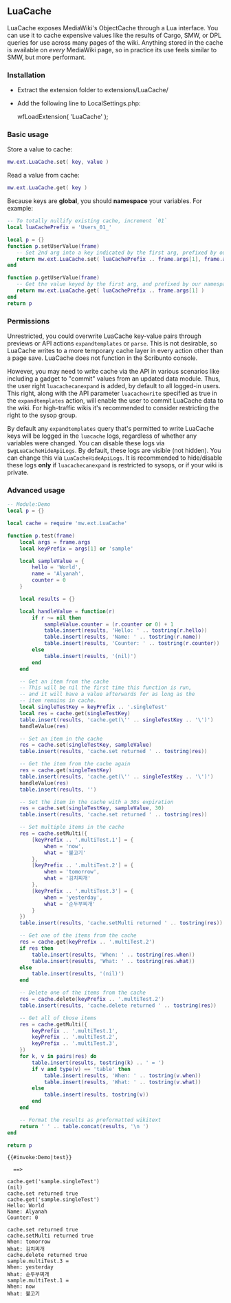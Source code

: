 ## LuaCache

LuaCache exposes MediaWiki's ObjectCache through a Lua interface. You can use it to cache expensive values like the results of Cargo, SMW, or DPL queries for use across many pages of the wiki. Anything stored in the cache is available on *every* MediaWiki page, so in practice its use feels similar to SMW, but more performant.

### Installation
* Extract the extension folder to extensions/LuaCache/
* Add the following line to LocalSettings.php:

	wfLoadExtension( 'LuaCache' );

### Basic usage

Store a value to cache:

```lua
mw.ext.LuaCache.set( key, value )
```

Read a value from cache:

```lua
mw.ext.LuaCache.get( key )
```

Because keys are **global**, you should **namespace** your variables. For example:

```lua
-- To totally nullify existing cache, increment `01`
local luaCachePrefix = 'Users_01_'

local p = {}
function p.setUserValue(frame)
   -- Set 2nd arg into a key indicated by the first arg, prefixed by our namespace for user data
   return mw.ext.LuaCache.set( luaCachePrefix .. frame.args[1], frame.args[2] )
end

function p.getUserValue(frame)
   -- Get the value keyed by the first arg, and prefixed by our namespace for user data
   return mw.ext.LuaCache.get( luaCachePrefix .. frame.args[1] )
end
return p
```
### Permissions
Unrestricted, you could overwrite LuaCache key-value pairs through previews or API actions `expandtemplates` or `parse`. This is not desirable, so LuaCache writes to a more temporary cache layer in every action other than a page save. LuaCache does not function in the Scribunto console.

However, you may need to write cache via the API in various scenarios like including a gadget to "commit" values from an updated data module. Thus, the user right `luacachecanexpand` is added, by default to all logged-in users. This right, along with the API parameter `luacachewrite` specified as true in the `expandtemplates` action, will enable the user to commit LuaCache data to the wiki. For high-traffic wikis it's recommended to consider restricting the right to the sysop group.

By default any `expandtemplates` query that's permitted to write LuaCache keys will be logged in the `luacache` logs, regardless of whether any variables were changed. You can disable these logs via `$wgLuaCacheHideApiLogs`. By default, these logs are visible (not hidden). You can change this via `LuaCacheHideApiLogs`. It is recommended to hide/disable these logs **only** if `luacachecanexpand` is restricted to sysops, or if your wiki is private.

### Advanced usage

```lua
-- Module:Demo
local p = {}

local cache = require 'mw.ext.LuaCache'

function p.test(frame)
	local args = frame.args
	local keyPrefix = args[1] or 'sample'

	local sampleValue = {
		hello = 'World',
		name = 'Alyanah',
		counter = 0
	}

	local results = {}

	local handleValue = function(r)
		if r ~= nil then
			sampleValue.counter = (r.counter or 0) + 1
			table.insert(results, 'Hello: ' .. tostring(r.hello))
			table.insert(results, 'Name: ' .. tostring(r.name))
			table.insert(results, 'Counter: ' .. tostring(r.counter))
		else
			table.insert(results, '(nil)')
		end
	end

	-- Get an item from the cache
	-- This will be nil the first time this function is run,
	-- and it will have a value afterwards for as long as the
	-- item remains in cache.
	local singleTestKey = keyPrefix .. '.singleTest'
	local res = cache.get(singleTestKey)
	table.insert(results, 'cache.get(\'' .. singleTestKey .. '\')')
	handleValue(res)

	-- Set an item in the cache
	res = cache.set(singleTestKey, sampleValue)
	table.insert(results, 'cache.set returned ' .. tostring(res))

	-- Get the item from the cache again
	res = cache.get(singleTestKey)
	table.insert(results, 'cache.get(\'' .. singleTestKey .. '\')')
	handleValue(res)
	table.insert(results, '')

	-- Set the item in the cache with a 30s expiration
	res = cache.set(singleTestKey, sampleValue, 30)
	table.insert(results, 'cache.set returned ' .. tostring(res))

	-- Set multiple items in the cache
	res = cache.setMulti({
		[keyPrefix .. '.multiTest.1'] = {
			when = 'now',
			what = '불고기'
		},
		[keyPrefix .. '.multiTest.2'] = {
			when = 'tomorrow',
			what = '김치찌개'
		},
		[keyPrefix .. '.multiTest.3'] = {
			when = 'yesterday',
			what = '순두부찌개'
		}
	})
	table.insert(results, 'cache.setMulti returned ' .. tostring(res))

	-- Get one of the items from the cache
	res = cache.get(keyPrefix .. '.multiTest.2')
	if res then
		table.insert(results, 'When: ' .. tostring(res.when))
		table.insert(results, 'What: ' .. tostring(res.what))
	else
		table.insert(results, '(nil)')
	end

	-- Delete one of the items from the cache
	res = cache.delete(keyPrefix .. '.multiTest.2')
	table.insert(results, 'cache.delete returned ' .. tostring(res))

	-- Get all of those items
	res = cache.getMulti({
		keyPrefix .. '.multiTest.1',
		keyPrefix .. '.multiTest.2',
		keyPrefix .. '.multiTest.3',
	})
	for k, v in pairs(res) do
		table.insert(results, tostring(k) .. ' = ')
		if v and type(v) == 'table' then
			table.insert(results, 'When: ' .. tostring(v.when))
			table.insert(results, 'What: ' .. tostring(v.what))
		else
			table.insert(results, tostring(v))
		end
	end

	-- Format the results as preformatted wikitext
	return ' ' .. table.concat(results, '\n ')
end

return p
```

```
{{#invoke:Demo|test}}

  ==>

cache.get('sample.singleTest')
(nil)
cache.set returned true
cache.get('sample.singleTest')
Hello: World
Name: Alyanah
Counter: 0

cache.set returned true
cache.setMulti returned true
When: tomorrow
What: 김치찌개
cache.delete returned true
sample.multiTest.3 = 
When: yesterday
What: 순두부찌개
sample.multiTest.1 = 
When: now
What: 불고기
```
